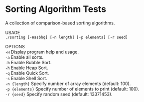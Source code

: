 
# Sorting Algorithm Tests  
  
A collection of comparison-based sorting algorithms.  
  
USAGE  
   `./sorting [-Hasbhq] [-n length] [-p elements] [-r seed]`  

OPTIONS  
   `-H`              Display program help and usage.  
   `-a`              Enable all sorts.  
   `-b`              Enable Bubble Sort.  
   `-h`              Enable Heap Sort.  
   `-q`              Enable Quick Sort.  
   `-s`              Enable Shell Sort.  
   `-n {length}`       Specify number of array elements (default: 100).  
   `-p {elements}`     Specify number of elements to print (default: 100).  
   `-r {seed}`         Specify random seed (default: 13371453).  


